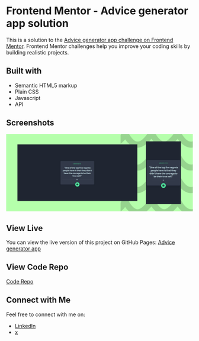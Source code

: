 # Frontend Mentor - Advice generator app solution

This is a solution to the [Advice generator app challenge on Frontend Mentor](https://www.frontendmentor.io/challenges/advice-generator-app-QdUG-13db). Frontend Mentor challenges help you improve your coding skills by building realistic projects.

## Built with

- Semantic HTML5 markup
- Plain CSS
- Javascript
- API


## Screenshots

![Screenshot](img/screenshot.png)

## View Live

You can view the live version of this project on GitHub Pages: [Advice generator app](https://iamupo.github.io/FrontendMentor-Solutions/advice-generator-app/)

## View Code Repo

[Code Repo](https://github.com/IamUPO/FrontendMentor-Solutions/tree/main/advice-generator-app)

## Connect with Me

Feel free to connect with me on:

- [LinkedIn](https://www.linkedin.com/in/iamupo/)
- [x](https://www.x.com/iamupo/)
